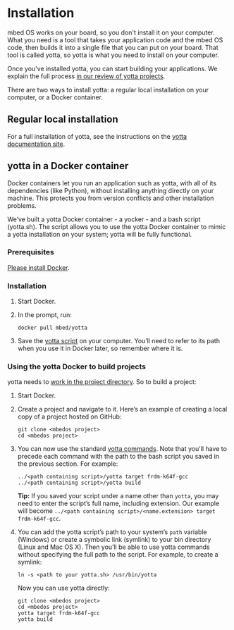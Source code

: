 # Installation

mbed OS works on your board, so you don't install it on your computer. What you need is a tool that takes your application code and the mbed OS code, then builds it into a single file that you can put on your board. That tool is called yotta, so yotta is what you need to install on your computer.

Once you've installed yotta, you can start building your applications. We explain the full process [in our review of yotta projects](Full_Guide/app_on_yotta.md).

There are two ways to install yotta: a regular local installation on your computer, or a Docker container.

## Regular local installation

For a full installation of yotta, see the instructions on the [yotta documentation site](http://yottadocs.mbed.com/#installing).

## yotta in a Docker container

Docker containers let you run an application such as yotta, with all of its dependencies (like Python), without installing anything directly on your machine. This protects you from version conflicts and other installation problems. 

We’ve built a yotta Docker container - a yocker - and a bash script (yotta.sh). The script allows you to use the yotta Docker container to mimic a yotta installation on your system; yotta will be fully functional.

### Prerequisites

[Please install Docker](https://www.docker.com/docker-toolbox).

### Installation

1. Start Docker. 

1. In the prompt, run:
	
	```
	docker pull mbed/yotta
	```

1. Save the [yotta script](Scripts/yotta.sh) on your computer. You’ll need to refer to its path when you use it in Docker later, so remember where it is.

### Using the yotta Docker to build projects

yotta needs to [work in the project directory](Full_Guide/app_on_yotta.md). So to build a project:

1. Start Docker.

1. Create a project and navigate to it. Here’s an example of creating a local copy of a project hosted on GitHub:

	```
	git clone <mbedos project>
	cd <mbedos project>
	```

1. You can now use the standard [yotta commands](http://yottadocs.mbed.com/reference/commands.html). Note that you'll have to precede each command with the path to the bash script you saved in the previous section. For example:

	```
	../<path containing script>/yotta target frdm-k64f-gcc
	../<path containing script>/yotta build
	```

	**Tip:** If you saved your script under a name other than ``yotta``, you may need to enter the script’s full name, including extension. Our example will become ``../<path containing script>/<name.extension> target frdm-k64f-gcc``.

1. You can add the yotta script’s path to your system’s ``path`` variable (Windows) or create a symbolic link (symlink) to your bin directory (Linux and Mac OS X). Then you’ll be able to use yotta commands without specifying the full path to the script. For example, to create a symlink:
	```
	ln -s <path to your yotta.sh> /usr/bin/yotta
	```
	
	Now you can use yotta directly:

	```
	git clone <mbedos project>
	cd <mbedos project>
	yotta target frdm-k64f-gcc
	yotta build
	```



